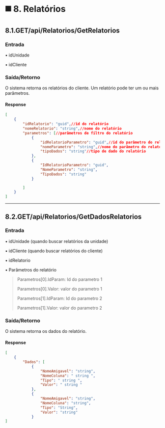 # ◼️ 8. Relatórios

## 8.1.GET/api/Relatorios/GetRelatorios <a href="#id-8.1.get-api-relatorios-getrelatorios" id="id-8.1.get-api-relatorios-getrelatorios"></a>

### Entrada <a href="#entrada" id="entrada"></a>

• idUnidade

• idCliente

### Saída/Retorno <a href="#saida-retorno" id="saida-retorno"></a>

O sistema retorna os relatórios do cliente. Um relatório pode ter um ou mais parâmetros.

#### **Response**

```json
[
    {
        "idRelatorio": "guid",//id do relatório
        "nomeRelatorio": "string",//nome do relatório
        "parametros": [//parâmetros de filtro do relatório
            {
                "idRelatorioParametro": "guid",//id do parâmetro do relatório
                "nomeParametro": "string",//nome do parâmetro do relatório
                "tipoDados": "string"//tipo de dado do relatório            
            },
            {
                "IdRelatorioParametro": "guid",
                "NomeParametro": "string",
                "TipoDados": "string"
            }

        ]
    }
]
```

***

## 8.2.GET/api/Relatorios/GetDadosRelatorios <a href="#id-8.2.get-api-relatorios-getdadosrelatorios" id="id-8.2.get-api-relatorios-getdadosrelatorios"></a>

### Entrada <a href="#entrada-1" id="entrada-1"></a>

• idUnidade (quando buscar relatórios da unidade)

• idCliente (quando buscar relatórios do cliente)

• idRelatorio

• Parâmetros do relatório

> Parametros\[0].IdParam: Id do parametro 1
>
> Parametros\[0].Valor: valor do parametro 1
>
> Parametros\[1].IdParam: Id do parametro 2
>
> Parametros\[1].Valor: valor do parametro 2

### Saída/Retorno <a href="#saida-retorno-1" id="saida-retorno-1"></a>

O sistema retorna os dados do relatório.

#### **Response**

```json
[
    {
        "Dados": [
            {
                "NomeAmigavel": "string",
                "NomeColuna": " string ",
                "Tipo": " string ",
                "Valor": " string "
            },
            {
                "NomeAmigavel": "string",
                "NomeColuna": "string",
                "Tipo": "String",
                "Valor": "string"
            }
]
```
